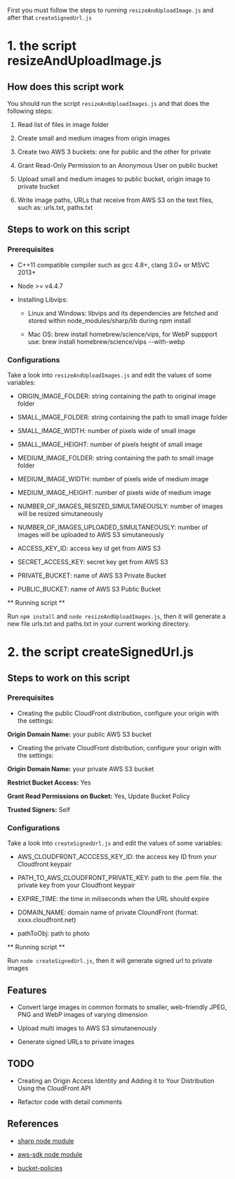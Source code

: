 
First you must follow the steps to running `resizeAndUploadImage.js` and after that `createSignedUrl.js`


# 1. the script resizeAndUploadImage.js

## How does this script work

You should run the script `resizeAndUploadImages.js` and that does the following steps:

1. Read list of files in image folder

2. Create small and medium images from origin images

3. Create two AWS 3 buckets: one for public and the other for private

4. Grant Read-Only Permission to an Anonymous User on public bucket

5. Upload small and medium images to public bucket, origin image to private bucket

6. Write image paths, URLs that receive from  AWS S3 on the text files, such as: urls.txt, paths.txt

## Steps to work on this script
	
### Prerequisites

- C++11 compatible compiler such as gcc 4.8+, clang 3.0+ or MSVC 2013+

- Node >= v4.4.7

- Installing Libvips:

	- Linux and Windows: libvips and its dependencies are fetched and stored within node_modules/sharp/lib during npm install

	- Mac OS: brew install homebrew/science/vips, for WebP suppport use: brew install homebrew/science/vips --with-webp

### Configurations

Take a look into `resizeAndUploadImages.js` and edit the values of some variables:

- ORIGIN_IMAGE_FOLDER: string containing the path to original image folder

- SMALL_IMAGE_FOLDER: string containing the path to small image folder

- SMALL_IMAGE_WIDTH: number of pixels wide of small image

- SMALL_IMAGE_HEIGHT: number of pixels height of small image

- MEDIUM_IMAGE_FOLDER: string containing the path to small image folder

- MEDIUM_IMAGE_WIDTH: number of pixels wide of medium image

- MEDIUM_IMAGE_HEIGHT: number of pixels wide of medium image

- NUMBER_OF_IMAGES_RESIZED_SIMULTANEOUSLY: number of images will be resized simutaneously

- NUMBER_OF_IMAGES_UPLOADED_SIMULTANEOUSLY: number of images will be uploaded to AWS S3 simutaneously

- ACCESS_KEY_ID: access key id get from AWS S3

- SECRET_ACCESS_KEY: secret key get from AWS S3

- PRIVATE_BUCKET: name of AWS S3 Private Bucket

- PUBLIC_BUCKET: name of AWS S3 Public Bucket

** Running script **

Run `npm install` and `node resizeAndUploadImages.js`, then it will generate a new file urls.txt and paths.txt in your current working directory.

# 2. the script createSignedUrl.js

## Steps to work on this script
	
### Prerequisites

- Creating the public CloudFront distribution, configure your origin with the settings:

**Origin Domain Name:** your public AWS S3 bucket

- Creating the private CloudFront distribution, configure your origin with the settings:

**Origin Domain Name:** your private AWS S3 bucket

**Restrict Bucket Access:** Yes

**Grant Read Permissions on Bucket:** Yes, Update Bucket Policy

**Trusted Signers:** Self

### Configurations

Take a look into `createSignedUrl.js` and edit the values of some variables:

- AWS_CLOUDFRONT_ACCCESS_KEY_ID: the access key ID from your Cloudfront keypair

- PATH_TO_AWS_CLOUDFRONT_PRIVATE_KEY: path to the .pem file. the private key from your Cloudfront keypair

- EXPIRE_TIME: the time in miliseconds when the URL should expire

- DOMAIN_NAME: domain name of private CloundFront (format: xxxx.cloudfront.net)

- pathToObj: path to photo

** Running script **

Run `node createSignedUrl.js`, then it will generate signed url to private images

## Features

- Convert large images in common formats to smaller, web-friendly JPEG, PNG and WebP images of varying dimension

- Upload multi images to AWS S3 simutanenously 

- Generate signed URLs to private images

## TODO

- Creating an Origin Access Identity and Adding it to Your Distribution Using the CloudFront API

- Refactor code with detail comments


## References

- [sharp node module](http://sharp.dimens.io/en/stable/) 

- [aws-sdk node module](http://docs.aws.amazon.com/AWSJavaScriptSDK/guide/node-examples.html)

- [bucket-policies](https://docs.aws.amazon.com/AmazonS3/latest/dev/example-bucket-policies.html)